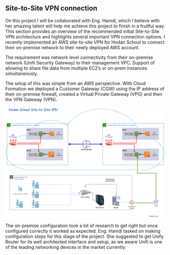 ## Site-to-Site VPN connection

On this project I will be collaborated with Eng. Hamdi, which I believe with her amazing talent will help me achieve this project to finish in a fruitful way. This section provides an overview of the recommended initial Site-to-Site VPN architecture and highlights several important VPN connection options. I recently implemented an AWS site-to-site VPN for Hodan School to connect their on-premise network to their newly deployed AWS account.

The requirement was network level connectivity from their on-premise network (Unifi Security Gateway) to their management VPC. Support of allowing to share file data from multiple EC2’s or on-prem instances simultaneously.

The setup of this was simple from an AWS perspective. With Cloud Formation we deployed a Customer Gateway (CGW) using the IP address of their on-premise firewall, created a Virtual Private Gateway (VPG) and then the VPN Gateway (VPN).

![Hodan School](https://github.com/MoRoble/AWS-Projects/blob/main/Site-to-Site/600-Hodan-School-S2S.png)

The on-premise configuration took a bit of research to get right but once configured correctly it worked as expected. Eng. Hamdi tasked on making configuration steps for this stage of the project. She suggested to get Unify Router for its well architected interface and setup, as we aware Unifi is one of the leading networking devices in the market currently.
